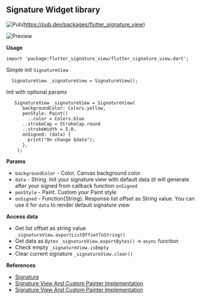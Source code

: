 ## Signature Widget library


![Pub](https://img.shields.io/pub/v/flutter_signature_view)(https://pub.dev/packages/flutter_signature_view)

![Preview](https://github.com/kzjn10/Flutter_SignatureWidget/blob/master/graphic/Simulator%20Screen%20Shot%20-%20iPhone%2011%20Pro%20Max%20-%202019-11-20%20at%2014.36.07.png?raw=true)

**Usage**

   `import 'package:flutter_signature_view/flutter_signature_view.dart';`

  Simple init `SignatureView`
  

      SignatureView _signatureView = SignatureView();

Init with optional params

       SignatureView _signatureView = SignatureView(  
          backgroundColor: Colors.yellow,  
          penStyle: Paint()  
            ..color = Colors.blue  
          ..strokeCap = StrokeCap.round  
          ..strokeWidth = 5.0,  
          onSigned: (data) {  
            print("On change $data");  
          },  
        );

**Params**
 - `backgroundColor` - Color. Canvas background color
 - `data` - String. Init your signature view with default data (it will generate after your signed from callback function `onSigned`
 - `penStyle` - Paint. Custom your Paint style
 - `onSigned` - Function(String). Response list offset as String value. You can use it for `data` to render default signature view

 **Access data**

 - Get list offset as string value `_signatureView.exportListOffsetToString()`
 - Get data as `Bytes` `_signatureView.exportBytes()` -> `async` function
 - Check empty `_signatureView.isEmpty`
 - Clear current signature `_signatureView.clear()`

**References**

- [Signature](https://pub.dev/packages/signature#)  
- [Signature View And Custom Painter Implementation](https://www.youtube.com/watch?v=zu-do2luSAo)
- [Signature View And Custom Painter Implementation](https://www.youtube.com/watch?v=zu-do2luSAo)


